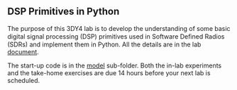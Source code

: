 ## DSP Primitives in Python

The purpose of this 3DY4 lab is to develop the understanding of some basic digital signal processing (DSP) primitives used in Software Deﬁned Radios (SDRs) and implement them in Python. All the details are in the lab [document](doc/3dy4-lab1.pdf).

The start-up code is in the [model](model/) sub-folder. Both the in-lab experiments and the take-home exercises are due 14 hours before your next lab is scheduled.
